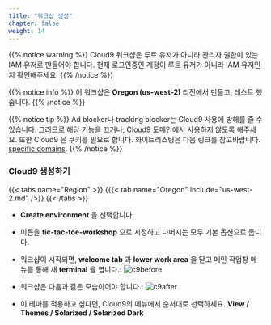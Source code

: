 ```yaml
---
title: "워크샵 생성"
chapter: false
weight: 14
---
```


{{% notice warning %}}
Cloud9 워크샵은 루트 유저가 아니라 관리자 권한이 있는 IAM 유저로 만들어야 합니다. 현재 로그인중인 계정이 루트 유저가 아니라 IAM 유저인지 확인해주세요.
{{% /notice %}}

{{% notice info %}}
이 워크샵은 **Oregon (us-west-2)** 리전에서 만들고, 테스트 했습니다.
{{% /notice %}}

{{% notice tip %}}
Ad blocker나 tracking blocker는 Cloud9 사용에 방해를 줄 수 있습니다. 그러므로 해당 기능을 끄거나, Cloud9 도메인에서 사용하지 않도록 해주세요.
또한 Cloud9 은 쿠키를 필요로 합니다. 화이트리스팅은 다음 링크를 참고바랍니다. [specific domains]( https://docs.aws.amazon.com/cloud9/latest/user-guide/troubleshooting.html#troubleshooting-env-loading).
{{% /notice %}}

### Cloud9 생성하기
{{< tabs name="Region" >}}
{{{< tab name="Oregon" include="us-west-2.md" />}}
{{< /tabs >}}

- **Create environment** 을 선택합니다. 
- 이름을 **tic-tac-toe-workshop** 으로 지정하고 나머지는 모두 기본 옵션으로 둡니다.
- 워크샵이 시작되면, **welcome tab** 과 **lower work area** 을 닫고 메인 작업창 메뉴를 통해 새 **terminal** 을 엽니다.:
![c9before](/images/c9before.png)

- 워크샵은 다음과 같은 모습이어야 합니다.:
![c9after](/images/c9after.png)

- 이 테마를 적용하고 싶다면, Cloud9의 메뉴에서 순서대로 선택하세요. **View / Themes / Solarized / Solarized Dark**

